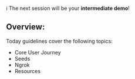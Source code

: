:information_source: The next session will be your **intermediate demo**!

## Overview:

Today guidelines cover the following topics:
- Core User Journey
- Seeds
- Ngrok
- Resources
